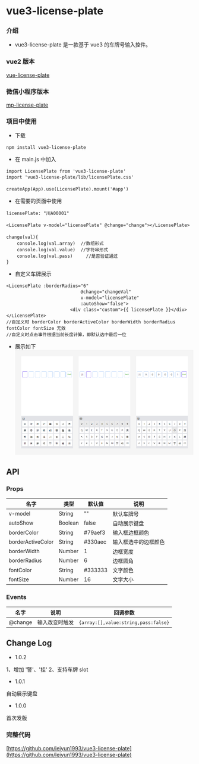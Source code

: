 # vue3-license-plate

### 介绍

- vue3-license-plate 是一款基于 vue3 的车牌号输入控件。

### vue2 版本

[vue-license-plate](https://github.com/leiyun1993/vue2-license-plate)

### 微信小程序版本

[mp-license-plate](https://github.com/leiyun1993/mp-license-plate)

### 项目中使用

- 下载

```
npm install vue3-license-plate
```

- 在 main.js 中加入

```
import LicensePlate from 'vue3-license-plate'
import 'vue3-license-plate/lib/licensePlate.css'

createApp(App).use(LicensePlate).mount('#app')
```

- 在需要的页面中使用

```
licensePlate: "川A00001"

<LicensePlate v-model="licensePlate" @change="change"></LicensePlate>

change(val){
	console.log(val.array)	//数组形式
	console.log(val.value)	//字符串形式
	console.log(val.pass)	  //是否验证通过
}
```

- 自定义车牌展示

```
<LicensePlate :borderRadius="6"
							@change="changeVal"
							v-model="licensePlate"
							:autoShow="false">
						<div class="custom">{{ licensePlate }}</div>
</LicensePlate>
//自定义时 borderColor borderActiveColor borderWidth borderRadius  fontColor fontSize 无效
//自定义时点击事件根据当前长度计算，即默认选中最后一位
```

- 展示如下
  ![](https://github.com/leiyun1993/vue3-license-plate/raw/main/screenshot/s1.png)

## API

### Props

| 名字              | 类型    | 默认值  | 说明                 |
| ----------------- | ------- | ------- | -------------------- |
| v-model           | String  | ""      | 默认车牌号           |
| autoShow          | Boolean | false   | 自动展示键盘         |
| borderColor       | String  | #79aef3 | 输入框边框颜色       |
| borderActiveColor | String  | #330aec | 输入框选中的边框颜色 |
| borderWidth       | Number  | 1       | 边框宽度             |
| borderRadius      | Number  | 6       | 边框圆角             |
| fontColor         | String  | #333333 | 文字颜色             |
| fontSize          | Number  | 16      | 文字大小             |

### Events

| 名字    | 说明           | 回调参数                             |
| ------- | -------------- | ------------------------------------ |
| @change | 输入改变时触发 | `{array:[],value:string,pass:false}` |

## Change Log

- 1.0.2

1、增加 '警'、'挂'
2、支持车牌 slot

- 1.0.1

自动展示键盘

- 1.0.0

首次发版

### 完整代码

[https://github.com/leiyun1993/vue3-license-plate](https://github.com/leiyun1993/vue3-license-plate)
